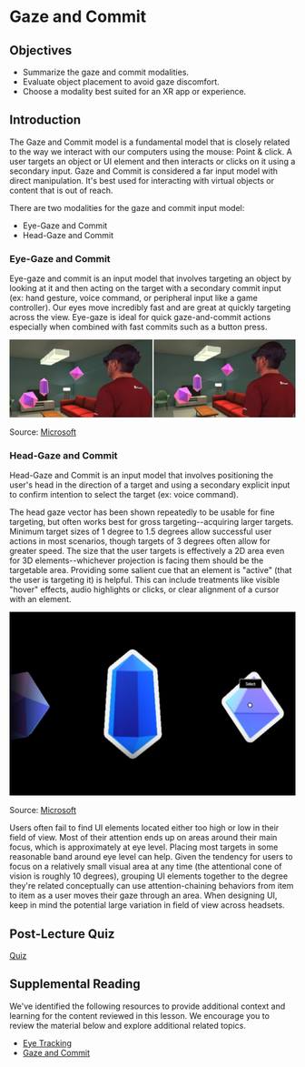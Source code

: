 # Gaze and Commit

## Objectives

- Summarize the gaze and commit modalities.
- Evaluate object placement to avoid gaze discomfort.
- Choose a modality best suited for an XR app or experience.

## Introduction

The Gaze and Commit model is a fundamental model that is closely related to the way we interact with our computers using the mouse: Point & click. A user targets an object or UI element and then interacts or clicks on it using a secondary input. Gaze and Commit is considered a far input model with direct manipulation. It's best used for interacting with virtual objects or content that is out of reach.

There are two modalities for the gaze and commit input model:

- Eye-Gaze and Commit
- Head-Gaze and Commit

### Eye-Gaze and Commit

Eye-gaze and commit is an input model that involves targeting an object by looking at it and then acting on the target with a secondary commit input (ex: hand gesture, voice command, or peripheral input like a game controller). Our eyes move incredibly fast and are great at quickly targeting across the view. Eye-gaze is ideal for quick gaze-and-commit actions especially when combined with fast commits such as a button press.

![A person wearing a headset selecting different objects via eye-gaze commit.](../../images/eye-gaze-commit-1.png)

Source: [Microsoft](https://docs.microsoft.com/en-us/windows/mixed-reality/design/gaze-and-commit)

### Head-Gaze and Commit

Head-Gaze and Commit is an input model that involves positioning the user's head in the direction of a target and using a secondary explicit input to confirm intention to select the target (ex: voice command).

The head gaze vector has been shown repeatedly to be usable for fine targeting, but often works best for gross targeting--acquiring larger targets. Minimum target sizes of 1 degree to 1.5 degrees allow successful user actions in most scenarios, though targets of 3 degrees often allow for greater speed. The size that the user targets is effectively a 2D area even for 3D elements--whichever projection is facing them should be the targetable area. Providing some salient cue that an element is "active" (that the user is targeting it) is helpful. This can include treatments like visible "hover" effects, audio highlights or clicks, or clear alignment of a cursor with an element.

![A 3D object being selected via head-gaze and commit.](../../images/head-gaze-commit.png)

Source: [Microsoft](https://docs.microsoft.com/en-us/windows/mixed-reality/design/gaze-and-commit)

Users often fail to find UI elements located either too high or low in their field of view. Most of their attention ends up on areas around their main focus, which is approximately at eye level. Placing most targets in some reasonable band around eye level can help. Given the tendency for users to focus on a relatively small visual area at any time (the attentional cone of vision is roughly 10 degrees), grouping UI elements together to the degree they're related conceptually can use attention-chaining behaviors from item to item as a user moves their gaze through an area. When designing UI, keep in mind the potential large variation in field of view across headsets.

## Post-Lecture Quiz

[Quiz](https://ashy-plant-023e6671e.1.azurestaticapps.net/quiz/10)

## Supplemental Reading

We've identified the following resources to provide additional context and learning for the content reviewed in this lesson. We encourage you to review the material below and explore additional related topics.

- [Eye Tracking](https://docs.microsoft.com/windows/mixed-reality/design/eye-tracking)
- [Gaze and Commit](https://docs.microsoft.com/windows/mixed-reality/design/gaze-and-commit)